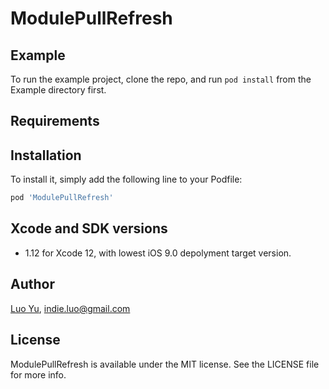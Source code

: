 # ModulePullRefresh

## Example

To run the example project, clone the repo, and run `pod install` from the Example directory first.

## Requirements

## Installation

To install
it, simply add the following line to your Podfile:

```ruby
pod 'ModulePullRefresh'
```

## Xcode and SDK versions

- 1.12 for Xcode 12, with lowest iOS 9.0 depolyment target version.

## Author

[Luo Yu](http://luoyu.space), indie.luo@gmail.com

## License

ModulePullRefresh is available under the MIT license. See the LICENSE file for more info.
